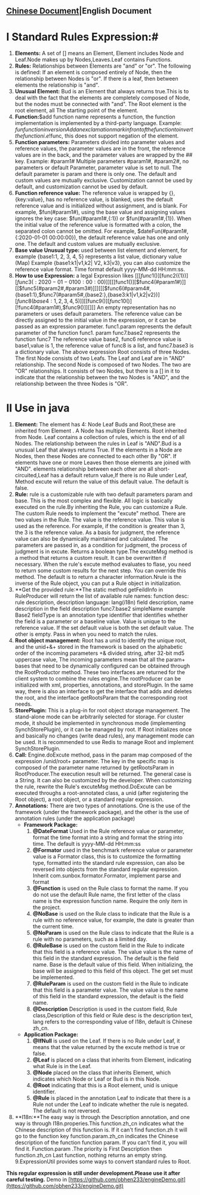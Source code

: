 ## [Chinese Document](./中文描述.md)|English Document ##
# I Standard Rules Expression:#
1. **Elements:** A set of [] means an Element, Element includes Node and Leaf.Node makes up by Nodes,Leaves.Leaf contains Functions.
2. **Rules:** Relationships between Elements are "and" or "or". The following is defined: If an element is composed entirely of Node, then the relationship between Nodes is "or". If there is a leaf, then between elements the relationship is "and".
3. **Unusual Element:** Bud is an Element that always returns true.This is to deal with the fact that the elements are completely composed of Node, but the nodes must be connected with "and". The Root element is the root element, all The starting point of the element.
4. **Function:**$add function name represents a function, the function implementation is implemented by a third-party language. Example: $fun function inversion Add an exclamation mark in front of the function to invert the function i.e !$func, this does not support negation of the element.
5. **Function parameters:** Parameters divided into parameter values and reference values, the parameter values are in the front, the reference values are in the back, and the parameter values are wrapped by the ## key. Example: #param1# Multiple parameters #param1#, #param2#, no parameters or default Parameter, parameter value is set to null. The default parameter is param and there is only one. The default and custom values are mutually exclusive. Customization cannot be used by default, and customization cannot be used by default.
6. **Function reference value:** The reference value is wrapped by {}, {key:value}, has no reference value, is blanked, uses the default reference value and is initialized without assignment, and is blank. For example, $fun(#param1#), using the base value and assigning values ignores the key case: $fun(#param1#,{:1}) or $fun(#param1#,{1}). When the initial value of the reference value is formatted with a colon, the separated colon cannot be omitted. For example, $dateFun(#param1#,{:2020-01-01 00:00:00}), the default reference value has one and only one. The default and custom values are mutually exclusive.
7. **Base value Unusual type:** used between list element and element, for example {base1:1, 2, 3, 4, 5} represents a list value, dictionary value (Map) Example {base1:k1|v1,k2| V2, k3|v3}, you can also customize the reference value format. Time format default yyyy-MM-dd HH:mm:ss.
8.  **How to use Expression:** a legal Expression likes [[[$func1()][$func2({1})][$func3({:2020-01-01 00:00:00})]][[[$func1()][$func4(#param1#)]][[$func5(#param2#,#param3#)]]][[[$func6(#param4#,{base1:1},$func7(#param5#,{base2:},{base3:k1|v1,k2|v2})][$func8({base4:1,2,3,4,5})]][[$func9()][$func10()][!$func4(#param1#),$func9()]][]]]
An empty representation has no parameters or uses default parameters. The reference value can be directly assigned to the initial value in the expression, or it can be passed as an expression parameter. func1.param represents the default parameter of the function func1. param func7.base2 represents the function func7 The reference value base2, func6 reference value is base1,value is 1, the reference value of func8 is a list, and func7.base3 is a dictionary value.
The above expression Root consists of three Nodes. The first Node consists of two Leafs. The Leaf and Leaf are in "AND" relationship. The second Node is composed of two Nodes. The two are "OR" relationships. It consists of two Nodes, but there is a [] in it to indicate that the relationship between the two Nodes is "AND", and the relationship between the three Nodes is "OR".
# II Use in java #
1. **Element:** The element has 4: Node Leaf Buds and Root,these are inherited from Element . A Node has multiple Elements. Root inherited from Node. Leaf contains a collection of rules, which is the end of all Nodes. The relationship between the rules in Leaf is "AND".Bud is a unusual Leaf that always returns True. If the elements in a Node are Nodes, then these Nodes are connected to each other By "OR". If elements have one or more Leaves then those elements are joined with "AND". elements relationship between each other are all short-circuited,Leaf has a default return value,If there is no Rule under Leaf, Method excute will return the value of this default value. The default is false.
2. **Rule:** rule is a customizable rule with two default parameters param and base. This is the most complex and flexible. All logic is basically executed on the rule.By inheriting the Rule, you can customize a Rule. The custom Rule needs to implement the "excute" method. There are two values in the Rule. The value is the reference value. This value is used as the reference. For example, if the condition is greater than 3, the 3 is the reference value. As a basis for judgment, the reference value can also be dynamically maintained and calculated. The parameters are passed in, as a condition for judgment, the process of judgment is in excute. Returns a boolean type.The excuteMsg method is a method that returns a custom result. It can be overwritten if necessary. When the rule's excute method evaluates to flase, you need to return some custom results for the next step. You can override this method. The default is to return a character information.Nrule is the inverse of the Rule object, you can put a Rule object in  initialization.
3. **Get the provided rule:**The static method getFeildInfo in RuleProducer will return the list of available rule names: function desc: rule description, description language: lang(i18n) field description, name description in the field description func7.base2 simpleName example Base2 fieldType is an annotation type identifier that identifies whether the field is a parameter or a baseline value. Value is unique to the reference value. If the set default value is both the set default value. The other is empty. Pass in when you need to match the rules.
4. **Root object management:** Root has a unid to identify the unique root, and the unid+&+ stored in the framework is based on the alphabetic order of the incoming parameters +& divided string, after 32-bit md5 uppercase value,  The incoming parameters mean that all the param+ bases that need to be dynamically configured can be obtained through the RootProductor method. These two interfaces are returned for the client system to combine the rules engine.The rootProducer can be initialized with xml, properties, annotations, and storePlugin. In the same way, there is also an interface to get the interface that adds and deletes the root, and the interface getRootsParam that the corresponding root needs.
5. **StorePlugin:** This is a plug-in for root object storage management. The stand-alone mode can be arbitrarily selected for storage. For cluster mode, it should be implemented in synchronous mode (implementing SynchStorePlugin), or it can be managed by root. If Root initializes once and basically no changes (write dead rules), any management mode can be used. It is recommended to use Redis to manage Root and implement SynchStorePlugin.
6. **Call:** Engine.doExcute method, pass in the param map composed of the expression /unid/root+ parameter. The key in the specific map is composed of the parameter name returned by getRootsParam in RootProducer.The execution result will be returned. The general case is a String. It can also be customized by the developer. When customizing the rule, rewrite the Rule's excuteMsg method.DoExcute can be executed throughs a root-annotated class, a unid (after registering the Root object), a root object, or a standard regular expression.
7. **Annotations:** There are two types of annotations. One is the use of the framework (under the framework package), and the other is the use of annotation rules (under the application package)
   - **Framework Package:**  
     1. **@DateFormat** Used in the Rule reference value or parameter, format the time format into a string and format the string into time. The default is yyyy-MM-dd HH:mm:ss
     2. **@Formator** used in the benchmark reference value or parameter value is a Formator class, this is to customize the formatting type, formatted into the standard rule expression, can also be reversed into objects from the standard regular expression. Inherit com.sunbox.formator.Formator, implement parse and format 
     3. **@Function** is used on the Rule class to format the name. If you do not use the default Rule name, the first letter of the class name is the expression function name. Require the only item in the project.
     4. **@NoBase** is used on the Rule class to indicate that the Rule is a rule with no reference value, for example, the date is greater than the current time.
     5. **@NoParam** is used on the Rule class to indicate that the Rule is a rule with no parameters, such as a limited day.
     6. **@RuleBase** is used on the custom field in the Rule to indicate that this field is a reference value. The value value is the name of this field in the standard expression. The default is the field name. Base is the default value of this field. When initializing, the base will be assigned to this field of this object. The get set must be implemented.
     7. **@RuleParam** is used on the custom field in the Rule to indicate that this field is a parameter value. The value value is the name of this field in the standard expression, the default is the field name.
     8. **@Description** Description is used in the custom field, Rule class,Description of this field or Rule desc is the description text, lang refers to the corresponding value of I18n, default is Chinese zh_cn.  
   - **Application Package:**  
     1. **@IfNull** is used on the Leaf. If there is no Rule under Leaf, it means that the value returned by the excute method is true or false.
     2. **@Leaf** is placed on a class that inherits from Element, indicating what Rule is in the Leaf.
     3. **@Node** placed on the class that inherits Element, which indicates which Node or Leaf or Bud is in this Node.
     4. **@Root** indicating that this is a Root element, unid is unique identifier.
     5. **@Rule** is placed in the annotation Leaf to indicate that there is a Rule not under the Leaf to indicate whether the rule is negated. The default is not reversed.
8. **I18n:**The easy way is through the Description annotation, and one way is through I18n.properies.This function.zh_cn indicates what the Chinese description of this function is. If it can't find function.zh it will go to the function key function.param.zh_cn indicates the Chinese description of the function function param. If you can't find it, you will find it. Function.param .The priority is First Description then function.zh_cn Last function, nothing returns an empty string.
9.ExpressionUtil provides some ways to convert standard rules to Root.

**This regular expression is still under development.Please use it after careful testing.**
Demo in  [https://github.com/obhen233/engineDemo.git](https://github.com/obhen233/engineDemo.git)


